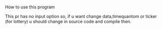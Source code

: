 
How to use this program

This pr has no input option
so, if u want change data,timequantom or ticker (for lottery)
u should change in source code and compile then.

